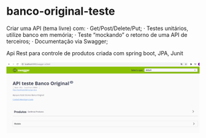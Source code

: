 # banco-original-teste

Criar uma API (tema livre) com:
·   Get/Post/Delete/Put;
·   Testes unitários, utilize banco em memória;
·   Teste “mockando” o retorno de uma API de terceiros;
·   Documentação via Swagger;

Api Rest para controle de produtos criada com spring boot, JPA, Junit

![List APIs](img/swagger-0.png "List API")





